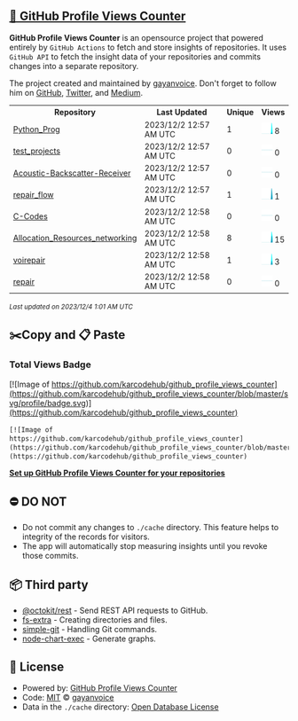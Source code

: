 ## [🚀 GitHub Profile Views Counter](https://github.com/gayanvoice/github-profile-views-counter)
**GitHub Profile Views Counter** is an opensource project that powered entirely by  `GitHub Actions` to fetch and store insights of repositories.
It uses `GitHub API` to fetch the insight data of your repositories and commits changes into a separate repository.

The project created and maintained by [gayanvoice](https://github.com/gayanvoice). Don't forget to follow him on [GitHub](https://github.com/gayanvoice), [Twitter](https://twitter.com/gayanvoice), and [Medium](https://gayanvoice.medium.com/).

<table>
	<tr>
		<th>
			Repository
		</th>
		<th>
			Last Updated
		</th>
		<th>
			Unique
		</th>
		<th>
			Views
		</th>
	</tr>
	<tr>
		<td>
			<a href="https://github.com/karcodehub/github_profile_views_counter/tree/master/readme/487820746/year.md">
				Python_Prog
			</a>
		</td>
		<td>
			2023/12/2 12:57 AM UTC
		</td>
		<td>
			1
		</td>
		<td>
			<img alt="Response time graph" src="https://github.com/karcodehub/github_profile_views_counter/raw/master/graph/487820746/small/year.png" height="20"> 8
		</td>
	</tr>
	<tr>
		<td>
			<a href="https://github.com/karcodehub/github_profile_views_counter/tree/master/readme/560374483/year.md">
				test_projects
			</a>
		</td>
		<td>
			2023/12/2 12:57 AM UTC
		</td>
		<td>
			0
		</td>
		<td>
			<img alt="Response time graph" src="https://github.com/karcodehub/github_profile_views_counter/raw/master/graph/560374483/small/year.png" height="20"> 0
		</td>
	</tr>
	<tr>
		<td>
			<a href="https://github.com/karcodehub/github_profile_views_counter/tree/master/readme/536989059/year.md">
				Acoustic-Backscatter-Receiver
			</a>
		</td>
		<td>
			2023/12/2 12:57 AM UTC
		</td>
		<td>
			0
		</td>
		<td>
			<img alt="Response time graph" src="https://github.com/karcodehub/github_profile_views_counter/raw/master/graph/536989059/small/year.png" height="20"> 0
		</td>
	</tr>
	<tr>
		<td>
			<a href="https://github.com/karcodehub/github_profile_views_counter/tree/master/readme/477770883/year.md">
				repair_flow
			</a>
		</td>
		<td>
			2023/12/2 12:57 AM UTC
		</td>
		<td>
			1
		</td>
		<td>
			<img alt="Response time graph" src="https://github.com/karcodehub/github_profile_views_counter/raw/master/graph/477770883/small/year.png" height="20"> 1
		</td>
	</tr>
	<tr>
		<td>
			<a href="https://github.com/karcodehub/github_profile_views_counter/tree/master/readme/494387309/year.md">
				C-Codes
			</a>
		</td>
		<td>
			2023/12/2 12:58 AM UTC
		</td>
		<td>
			0
		</td>
		<td>
			<img alt="Response time graph" src="https://github.com/karcodehub/github_profile_views_counter/raw/master/graph/494387309/small/year.png" height="20"> 0
		</td>
	</tr>
	<tr>
		<td>
			<a href="https://github.com/karcodehub/github_profile_views_counter/tree/master/readme/487779296/year.md">
				Allocation_Resources_networking
			</a>
		</td>
		<td>
			2023/12/2 12:58 AM UTC
		</td>
		<td>
			8
		</td>
		<td>
			<img alt="Response time graph" src="https://github.com/karcodehub/github_profile_views_counter/raw/master/graph/487779296/small/year.png" height="20"> 15
		</td>
	</tr>
	<tr>
		<td>
			<a href="https://github.com/karcodehub/github_profile_views_counter/tree/master/readme/482801964/year.md">
				voirepair
			</a>
		</td>
		<td>
			2023/12/2 12:58 AM UTC
		</td>
		<td>
			1
		</td>
		<td>
			<img alt="Response time graph" src="https://github.com/karcodehub/github_profile_views_counter/raw/master/graph/482801964/small/year.png" height="20"> 3
		</td>
	</tr>
	<tr>
		<td>
			<a href="https://github.com/karcodehub/github_profile_views_counter/tree/master/readme/477768783/year.md">
				repair
			</a>
		</td>
		<td>
			2023/12/2 12:58 AM UTC
		</td>
		<td>
			0
		</td>
		<td>
			<img alt="Response time graph" src="https://github.com/karcodehub/github_profile_views_counter/raw/master/graph/477768783/small/year.png" height="20"> 0
		</td>
	</tr>
</table>

<small><i>Last updated on 2023/12/4 1:01 AM UTC</i></small>

## ✂️Copy and 📋 Paste
### Total Views Badge
[![Image of https://github.com/karcodehub/github_profile_views_counter](https://github.com/karcodehub/github_profile_views_counter/blob/master/svg/profile/badge.svg)](https://github.com/karcodehub/github_profile_views_counter)

```readme
[![Image of https://github.com/karcodehub/github_profile_views_counter](https://github.com/karcodehub/github_profile_views_counter/blob/master/svg/profile/badge.svg)](https://github.com/karcodehub/github_profile_views_counter)
```
[**Set up GitHub Profile Views Counter for your repositories**](https://github.com/gayanvoice/github-profile-views-counter)
## ⛔ DO NOT
- Do not commit any changes to `./cache` directory. This feature helps to integrity of the records for visitors.
- The app will automatically stop measuring insights until you revoke those commits.
## 📦 Third party

- [@octokit/rest](https://www.npmjs.com/package/@octokit/rest) - Send REST API requests to GitHub.
- [fs-extra](https://www.npmjs.com/package/fs-extra) - Creating directories and files.
- [simple-git](https://www.npmjs.com/package/simple-git) - Handling Git commands.
- [node-chart-exec](https://www.npmjs.com/package/node-chart-exec) - Generate graphs.
## 📄 License
- Powered by: [GitHub Profile Views Counter](https://github.com/gayanvoice/github-profile-views-counter)
- Code: [MIT](./LICENSE) © [gayanvoice](https://github.com/gayanvoice)
- Data in the `./cache` directory: [Open Database License](https://opendatacommons.org/licenses/odbl/1-0/)